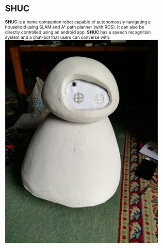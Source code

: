 # SHUC
**SHUC** is a home companion robot capable of autonomously navigating a household using SLAM and A* path planner (with ROS). It can also be directly controlled using an android app. **SHUC** has a speech recognition system and a chat-bot that users can converse with.
![alt text](https://github.com/danenigma/SHUC/blob/master/shuc.jpg)


